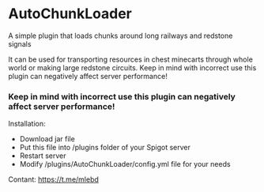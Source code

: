 # AutoChunkLoader
A simple plugin that loads chunks around long railways and redstone signals

It can be used for transporting resources in chest minecarts through whole world or making large redstone circuits.
Keep in mind with incorrect use this plugin can negatively affect server performance!

### Keep in mind with incorrect use this plugin can negatively affect server performance!

Installation:
 - Download jar file
 - Put this file into /plugins folder of your Spigot server
 - Restart server
 - Modify /plugins/AutoChunkLoader/config.yml file for your needs

Contant: https://t.me/mlebd